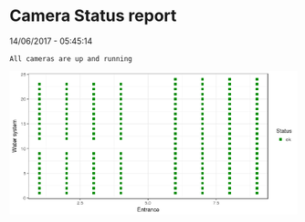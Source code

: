Camera Status report
================
14/06/2017 - 05:45:14

    All cameras are up and running

![](camreport_files/figure-markdown_github/unnamed-chunk-2-1.png)
